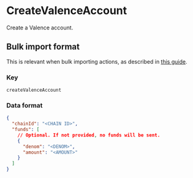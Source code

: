 # CreateValenceAccount

Create a Valence account.

## Bulk import format

This is relevant when bulk importing actions, as described in [this
guide](https://github.com/DA0-DA0/dao-dao-ui/wiki/Bulk-importing-actions).

### Key

`createValenceAccount`

### Data format

```json
{
  "chainId": "<CHAIN ID>",
  "funds": [
    // Optional. If not provided, no funds will be sent.
    {
      "denom": "<DENOM>",
      "amount": "<AMOUNT>"
    }
  ]
}
```
